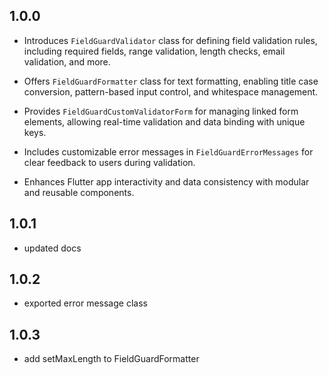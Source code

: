 ## 1.0.0

- Introduces `FieldGuardValidator` class for defining field validation rules, including required fields, range validation, length checks, email validation, and more.

- Offers `FieldGuardFormatter` class for text formatting, enabling title case conversion, pattern-based input control, and whitespace management.

- Provides `FieldGuardCustomValidatorForm` for managing linked form elements, allowing real-time validation and data binding with unique keys.

- Includes customizable error messages in `FieldGuardErrorMessages` for clear feedback to users during validation.

- Enhances Flutter app interactivity and data consistency with modular and reusable components.

## 1.0.1

- updated docs

## 1.0.2

- exported error message class

## 1.0.3

- add setMaxLength to FieldGuardFormatter
